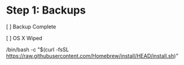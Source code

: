 # Step 1: Backups
[ ] Backup Complete

[ ] OS X Wiped



/bin/bash -c "$(curl -fsSL https://raw.githubusercontent.com/Homebrew/install/HEAD/install.sh)"
